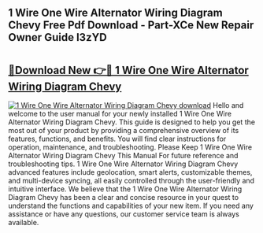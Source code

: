 ## 1 Wire One Wire Alternator Wiring Diagram Chevy Free Pdf Download - Part-XCe New Repair Owner Guide l3zYD

# <h2><a href="http://dfisiy.blite.top/?on=1+Wire+One+Wire+Alternator+Wiring+Diagram+Chevy">🔗Download New 👉🔴 1 Wire One Wire Alternator Wiring Diagram Chevy</a></h2>

[![1 Wire One Wire Alternator Wiring Diagram Chevy download](https://i.imgur.com/lujVjoI.png)](http://dfisiy.blite.top/?on=1+Wire+One+Wire+Alternator+Wiring+Diagram+Chevy)
Hello and welcome to the user manual for your newly installed 1 Wire One Wire Alternator Wiring Diagram Chevy. This guide is designed to help you get the most out of your product by providing a comprehensive overview of its features, functions, and benefits. You will find clear instructions for operation, maintenance, and troubleshooting. Please Keep 1 Wire One Wire Alternator Wiring Diagram Chevy This Manual For future reference and troubleshooting tips. 1 Wire One Wire Alternator Wiring Diagram Chevy advanced features include geolocation, smart alerts, customizable themes, and multi-device syncing, all easily controlled through the user-friendly and intuitive interface. We believe that the 1 Wire One Wire Alternator Wiring Diagram Chevy has been a clear and concise resource in your quest to understand the functions and capabilities of your new item. If you need any assistance or have any questions, our customer service team is always available.
